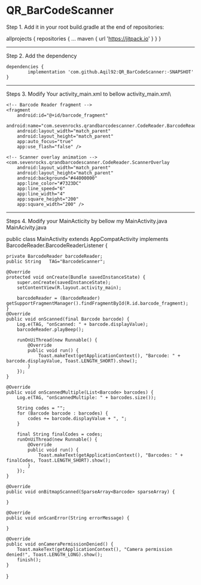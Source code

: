 # QR_BarCodeScanner
Step 1.  Add it in your root build.gradle at the end of repositories:

allprojects {
		repositories {
			...
			maven { url 'https://jitpack.io' }
		}
	}
  
  ------------------------------------------------------------------------------------------------------------------------------------------
  
Step 2.  Add the dependency

	dependencies {
	        implementation 'com.github.Aqil92:QR_BarCodeScanner:-SNAPSHOT'
	}
  
  ------------------------------------------------------------------------------------------------------------------------------------------
  
  
  Steps 3. Modify Your activity_main.xml to bellow activity_main.xml\
  <?xml version="1.0" encoding="utf-8"?>
<RelativeLayout xmlns:android="http://schemas.android.com/apk/res/android"
    xmlns:app="http://schemas.android.com/apk/res-auto"
    xmlns:tools="http://schemas.android.com/tools"
    android:layout_width="match_parent"
    android:layout_height="match_parent"
    tools:context=".MainActivity">

    <!-- Barcode Reader fragment -->
    <fragment
        android:id="@+id/barcode_fragment"
        android:name="com.sevenrocks.qrandbarcodescanner.CodeReader.BarcodeReader"
        android:layout_width="match_parent"
        android:layout_height="match_parent"
        app:auto_focus="true"
        app:use_flash="false" />

    <!-- Scanner overlay animation -->
    <com.sevenrocks.qrandbarcodescanner.CodeReader.ScannerOverlay
        android:layout_width="match_parent"
        android:layout_height="match_parent"
        android:background="#44000000"
        app:line_color="#7323DC"
        app:line_speed="6"
        app:line_width="4"
        app:square_height="200"
        app:square_width="200" />

</RelativeLayout>

------------------------------------------------------------------------------------------------------------------------------------------ 
  
Steps 4. Modify your MainActicity by bellow my MainActivity.java
MainAcivity.java
  
  public class MainActivity extends AppCompatActivity implements BarcodeReader.BarcodeReaderListener  {

    private BarcodeReader barcodeReader;
    public String   TAG="BarcodeScanner";

    @Override
    protected void onCreate(Bundle savedInstanceState) {
        super.onCreate(savedInstanceState);
        setContentView(R.layout.activity_main);

        barcodeReader = (BarcodeReader) getSupportFragmentManager().findFragmentById(R.id.barcode_fragment);
    }
    @Override
    public void onScanned(final Barcode barcode) {
        Log.e(TAG, "onScanned: " + barcode.displayValue);
        barcodeReader.playBeep();

        runOnUiThread(new Runnable() {
            @Override
            public void run() {
                Toast.makeText(getApplicationContext(), "Barcode: " + barcode.displayValue, Toast.LENGTH_SHORT).show();
            }
        });
    }

    @Override
    public void onScannedMultiple(List<Barcode> barcodes) {
        Log.e(TAG, "onScannedMultiple: " + barcodes.size());

        String codes = "";
        for (Barcode barcode : barcodes) {
            codes += barcode.displayValue + ", ";
        }

        final String finalCodes = codes;
        runOnUiThread(new Runnable() {
            @Override
            public void run() {
                Toast.makeText(getApplicationContext(), "Barcodes: " + finalCodes, Toast.LENGTH_SHORT).show();
            }
        });
    }

    @Override
    public void onBitmapScanned(SparseArray<Barcode> sparseArray) {

    }

    @Override
    public void onScanError(String errorMessage) {

    }

    @Override
    public void onCameraPermissionDenied() {
        Toast.makeText(getApplicationContext(), "Camera permission denied!", Toast.LENGTH_LONG).show();
        finish();
    }
}
